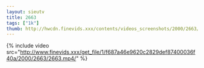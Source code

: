 ```yaml
--- 
layout: sieutv
title: 2663
tags: ["1k"]
thumb: http://hwcdn.finevids.xxx/contents/videos_screenshots/2000/2663/preview.mp4.jpg
---
```

{% include video src="http://www.finevids.xxx/get_file/1/f687a46e9620c2829def87400036f40a/2000/2663/2663.mp4/" %} 
